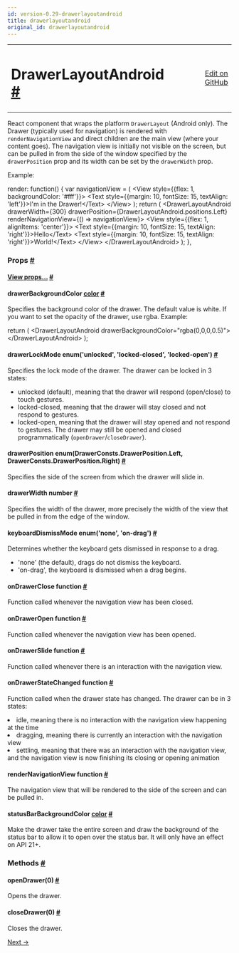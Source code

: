 ```yaml
---
id: version-0.29-drawerlayoutandroid
title: drawerlayoutandroid
original_id: drawerlayoutandroid
---
```

<a id="content"></a><table width="100%"><tbody><tr><td><h1><a class="anchor" name="drawerlayoutandroid"></a>DrawerLayoutAndroid <a class="hash-link" href="docs/drawerlayoutandroid.html#drawerlayoutandroid">#</a></h1></td><td style="text-align:right;"><a target="_blank" href="https://github.com/facebook/react-native/blob/0.29-stable/Libraries/Components/DrawerAndroid/DrawerLayoutAndroid.android.js">Edit on GitHub</a></td></tr></tbody></table><div><div><p>React component that wraps the platform <code>DrawerLayout</code> (Android only). The
Drawer (typically used for navigation) is rendered with <code>renderNavigationView</code>
and direct children are the main view (where your content goes). The navigation
view is initially not visible on the screen, but can be pulled in from the
side of the window specified by the <code>drawerPosition</code> prop and its width can
be set by the <code>drawerWidth</code> prop.</p><p>Example:</p><div class="prism language-javascript">render<span class="token punctuation">:</span> <span class="token keyword">function</span><span class="token punctuation">(</span><span class="token punctuation">)</span> <span class="token punctuation">{</span>
  <span class="token keyword">var</span> navigationView <span class="token operator">=</span> <span class="token punctuation">(</span>
    &lt;View style<span class="token operator">=</span><span class="token punctuation">{</span><span class="token punctuation">{</span>flex<span class="token punctuation">:</span> <span class="token number">1</span><span class="token punctuation">,</span> backgroundColor<span class="token punctuation">:</span> <span class="token string">'#fff'</span><span class="token punctuation">}</span><span class="token punctuation">}</span><span class="token operator">&gt;</span>
      &lt;Text style<span class="token operator">=</span><span class="token punctuation">{</span><span class="token punctuation">{</span>margin<span class="token punctuation">:</span> <span class="token number">10</span><span class="token punctuation">,</span> fontSize<span class="token punctuation">:</span> <span class="token number">15</span><span class="token punctuation">,</span> textAlign<span class="token punctuation">:</span> <span class="token string">'left'</span><span class="token punctuation">}</span><span class="token punctuation">}</span><span class="token operator">&gt;</span>I'm <span class="token keyword">in</span> the Drawer<span class="token operator">!</span>&lt;<span class="token operator">/</span>Text<span class="token operator">&gt;</span>
    &lt;<span class="token operator">/</span>View<span class="token operator">&gt;</span>
  <span class="token punctuation">)</span><span class="token punctuation">;</span>
  <span class="token keyword">return</span> <span class="token punctuation">(</span>
    &lt;DrawerLayoutAndroid
      drawerWidth<span class="token operator">=</span><span class="token punctuation">{</span><span class="token number">300</span><span class="token punctuation">}</span>
      drawerPosition<span class="token operator">=</span><span class="token punctuation">{</span>DrawerLayoutAndroid<span class="token punctuation">.</span>positions<span class="token punctuation">.</span>Left<span class="token punctuation">}</span>
      renderNavigationView<span class="token operator">=</span><span class="token punctuation">{</span><span class="token punctuation">(</span><span class="token punctuation">)</span> <span class="token operator">=</span><span class="token operator">&gt;</span> navigationView<span class="token punctuation">}</span><span class="token operator">&gt;</span>
      &lt;View style<span class="token operator">=</span><span class="token punctuation">{</span><span class="token punctuation">{</span>flex<span class="token punctuation">:</span> <span class="token number">1</span><span class="token punctuation">,</span> alignItems<span class="token punctuation">:</span> <span class="token string">'center'</span><span class="token punctuation">}</span><span class="token punctuation">}</span><span class="token operator">&gt;</span>
        &lt;Text style<span class="token operator">=</span><span class="token punctuation">{</span><span class="token punctuation">{</span>margin<span class="token punctuation">:</span> <span class="token number">10</span><span class="token punctuation">,</span> fontSize<span class="token punctuation">:</span> <span class="token number">15</span><span class="token punctuation">,</span> textAlign<span class="token punctuation">:</span> <span class="token string">'right'</span><span class="token punctuation">}</span><span class="token punctuation">}</span><span class="token operator">&gt;</span>Hello&lt;<span class="token operator">/</span>Text<span class="token operator">&gt;</span>
        &lt;Text style<span class="token operator">=</span><span class="token punctuation">{</span><span class="token punctuation">{</span>margin<span class="token punctuation">:</span> <span class="token number">10</span><span class="token punctuation">,</span> fontSize<span class="token punctuation">:</span> <span class="token number">15</span><span class="token punctuation">,</span> textAlign<span class="token punctuation">:</span> <span class="token string">'right'</span><span class="token punctuation">}</span><span class="token punctuation">}</span><span class="token operator">&gt;</span>World<span class="token operator">!</span>&lt;<span class="token operator">/</span>Text<span class="token operator">&gt;</span>
      &lt;<span class="token operator">/</span>View<span class="token operator">&gt;</span>
    &lt;<span class="token operator">/</span>DrawerLayoutAndroid<span class="token operator">&gt;</span>
  <span class="token punctuation">)</span><span class="token punctuation">;</span>
<span class="token punctuation">}</span><span class="token punctuation">,</span></div></div><h3><a class="anchor" name="props"></a>Props <a class="hash-link" href="docs/drawerlayoutandroid.html#props">#</a></h3><div class="props"><div class="prop"><h4 class="propTitle"><a class="anchor" name="view"></a><a href="docs/view.html#props">View props...</a> <a class="hash-link" href="docs/drawerlayoutandroid.html#view">#</a></h4></div><div class="prop"><h4 class="propTitle"><a class="anchor" name="drawerbackgroundcolor"></a>drawerBackgroundColor <span class="propType"><a href="docs/colors.html">color</a></span> <a class="hash-link" href="docs/drawerlayoutandroid.html#drawerbackgroundcolor">#</a></h4><div><p>Specifies the background color of the drawer. The default value is white.
If you want to set the opacity of the drawer, use rgba. Example:</p><div class="prism language-javascript"><span class="token keyword">return</span> <span class="token punctuation">(</span>
  &lt;DrawerLayoutAndroid drawerBackgroundColor<span class="token operator">=</span><span class="token string">"rgba(0,0,0,0.5)"</span><span class="token operator">&gt;</span>
  &lt;<span class="token operator">/</span>DrawerLayoutAndroid<span class="token operator">&gt;</span>
<span class="token punctuation">)</span><span class="token punctuation">;</span></div></div></div><div class="prop"><h4 class="propTitle"><a class="anchor" name="drawerlockmode"></a>drawerLockMode <span class="propType">enum('unlocked', 'locked-closed', 'locked-open')</span> <a class="hash-link" href="docs/drawerlayoutandroid.html#drawerlockmode">#</a></h4><div><p>Specifies the lock mode of the drawer. The drawer can be locked in 3 states:
- unlocked (default), meaning that the drawer will respond (open/close) to touch gestures.
- locked-closed, meaning that the drawer will stay closed and not respond to gestures.
- locked-open, meaning that the drawer will stay opened and not respond to gestures.
The drawer may still be opened and closed programmatically (<code>openDrawer</code>/<code>closeDrawer</code>).</p></div></div><div class="prop"><h4 class="propTitle"><a class="anchor" name="drawerposition"></a>drawerPosition <span class="propType">enum(DrawerConsts.DrawerPosition.Left, DrawerConsts.DrawerPosition.Right)</span> <a class="hash-link" href="docs/drawerlayoutandroid.html#drawerposition">#</a></h4><div><p>Specifies the side of the screen from which the drawer will slide in.</p></div></div><div class="prop"><h4 class="propTitle"><a class="anchor" name="drawerwidth"></a>drawerWidth <span class="propType">number</span> <a class="hash-link" href="docs/drawerlayoutandroid.html#drawerwidth">#</a></h4><div><p>Specifies the width of the drawer, more precisely the width of the view that be pulled in
from the edge of the window.</p></div></div><div class="prop"><h4 class="propTitle"><a class="anchor" name="keyboarddismissmode"></a>keyboardDismissMode <span class="propType">enum('none', 'on-drag')</span> <a class="hash-link" href="docs/drawerlayoutandroid.html#keyboarddismissmode">#</a></h4><div><p>Determines whether the keyboard gets dismissed in response to a drag.
  - 'none' (the default), drags do not dismiss the keyboard.
  - 'on-drag', the keyboard is dismissed when a drag begins.</p></div></div><div class="prop"><h4 class="propTitle"><a class="anchor" name="ondrawerclose"></a>onDrawerClose <span class="propType">function</span> <a class="hash-link" href="docs/drawerlayoutandroid.html#ondrawerclose">#</a></h4><div><p>Function called whenever the navigation view has been closed.</p></div></div><div class="prop"><h4 class="propTitle"><a class="anchor" name="ondraweropen"></a>onDrawerOpen <span class="propType">function</span> <a class="hash-link" href="docs/drawerlayoutandroid.html#ondraweropen">#</a></h4><div><p>Function called whenever the navigation view has been opened.</p></div></div><div class="prop"><h4 class="propTitle"><a class="anchor" name="ondrawerslide"></a>onDrawerSlide <span class="propType">function</span> <a class="hash-link" href="docs/drawerlayoutandroid.html#ondrawerslide">#</a></h4><div><p>Function called whenever there is an interaction with the navigation view.</p></div></div><div class="prop"><h4 class="propTitle"><a class="anchor" name="ondrawerstatechanged"></a>onDrawerStateChanged <span class="propType">function</span> <a class="hash-link" href="docs/drawerlayoutandroid.html#ondrawerstatechanged">#</a></h4><div><p>Function called when the drawer state has changed. The drawer can be in 3 states:
- idle, meaning there is no interaction with the navigation view happening at the time
- dragging, meaning there is currently an interaction with the navigation view
- settling, meaning that there was an interaction with the navigation view, and the
navigation view is now finishing its closing or opening animation</p></div></div><div class="prop"><h4 class="propTitle"><a class="anchor" name="rendernavigationview"></a>renderNavigationView <span class="propType">function</span> <a class="hash-link" href="docs/drawerlayoutandroid.html#rendernavigationview">#</a></h4><div><p>The navigation view that will be rendered to the side of the screen and can be pulled in.</p></div></div><div class="prop"><h4 class="propTitle"><a class="anchor" name="statusbarbackgroundcolor"></a>statusBarBackgroundColor <span class="propType"><a href="docs/colors.html">color</a></span> <a class="hash-link" href="docs/drawerlayoutandroid.html#statusbarbackgroundcolor">#</a></h4><div><p>Make the drawer take the entire screen and draw the background of the
status bar to allow it to open over the status bar. It will only have an
effect on API 21+.</p></div></div></div><span><h3><a class="anchor" name="methods"></a>Methods <a class="hash-link" href="docs/drawerlayoutandroid.html#methods">#</a></h3><div class="props"><div class="prop"><h4 class="methodTitle"><a class="anchor" name="opendrawer"></a>openDrawer<span class="methodType">(0)</span> <a class="hash-link" href="docs/drawerlayoutandroid.html#opendrawer">#</a></h4><div><p>Opens the drawer.</p></div></div><div class="prop"><h4 class="methodTitle"><a class="anchor" name="closedrawer"></a>closeDrawer<span class="methodType">(0)</span> <a class="hash-link" href="docs/drawerlayoutandroid.html#closedrawer">#</a></h4><div><p>Closes the drawer.</p></div></div></div></span></div><div class="docs-prevnext"><a class="docs-next" href="docs/image.html#content">Next →</a></div>